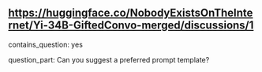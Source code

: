 ## https://huggingface.co/NobodyExistsOnTheInternet/Yi-34B-GiftedConvo-merged/discussions/1

contains_question: yes

question_part: Can you suggest a preferred prompt template?